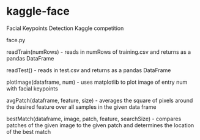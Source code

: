 kaggle-face
===========

Facial Keypoints Detection Kaggle competition

face.py

readTrain(numRows) - reads in numRows of training.csv and returns as a pandas DataFrame

readTest() - reads in test.csv and returns as a pandas DataFrame

plotImage(dataframe, num) - uses matplotlib to plot image of entry num with facial keypoints

avgPatch(dataframe, feature, size) - averages the square of pixels around the desired feature over all samples in the given data frame

bestMatch(dataframe, image, patch, feature, searchSize) - compares patches of the given image to the given patch and determines the location of the best match
